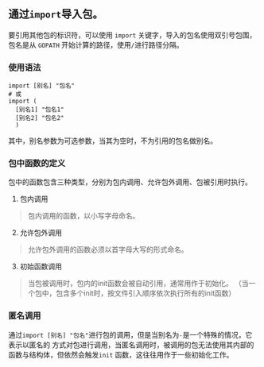 ## 通过`import`导入包。
要引用其他包的标识符，可以使用 `import` 关键字，导入的包名使用双引号包围，包名是从 `GOPATH` 开始计算的路径，使用`/`进行路径分隔。

### 使用语法
```
import [别名] "包名"
# 或
import (
  [别名1] "包名1"
  [别名2] "包名2"
  )
```
其中，别名参数为可选参数，当其为空时，不为引用的包名做别名。

### 包中函数的定义
包中的函数包含三种类型，分别为包内调用、允许包外调用、包被引用时执行。
1. 包内调用
> 包内调用的函数，以小写字母命名。

2. 允许包外调用
> 允许包外调用的函数必须以首字母大写的形式命名。

3. 初始函数调用
> 当包被调用时，包内的init函数会被自动引用，通常用作于初始化。
> （当一个包中，包含多个init时，按文件引入顺序依次执行所有的init函数）

### 匿名调用
通过`import [别名] "包名"`进行包的调用，但是当别名为`-`是一个特殊的情况，它表示以匿名的
方式对包进行调用，当匿名调用时，被调用的包无法使用其内部的函数与结构体，但依然会触发`init`
函数，这往往用作于一些初始化工作。
